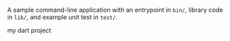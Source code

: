 A sample command-line application with an entrypoint in `bin/`, library code
in `lib/`, and example unit test in `test/`.

my dart project































